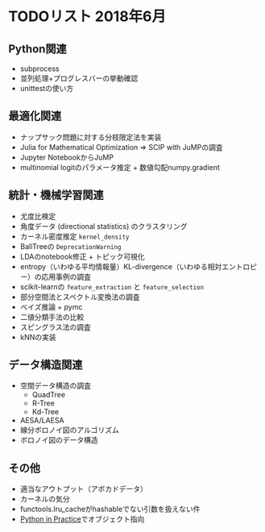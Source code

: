 # TODOリスト 2018年6月

## Python関連
- subprocess
- 並列処理+プログレスバーの挙動確認
- unittestの使い方

## 最適化関連
- ナップサック問題に対する分枝限定法を実装
- Julia for Mathematical Optimization => SCIP with JuMPの調査
- Jupyter NotebookからJuMP
- multinomial logitのパラメータ推定 + 数値勾配numpy.gradient

## 統計・機械学習関連
- 尤度比検定
- 角度データ (directional statistics) のクラスタリング
- カーネル密度推定 `kernel_density`
- BallTreeの `DeprecationWarning`
- LDAのnotebook修正 + トピック可視化
- entropy（いわゆる平均情報量）KL-divergence（いわゆる相対エントロピー）の応用事例の調査
- scikit-learnの `feature_extraction` と `feature_selection`
- 部分空間法とスペクトル変換法の調査
- ベイズ推論 + pymc
- 二値分類手法の比較
- スピングラス法の調査
- kNNの実装

## データ構造関連
- 空間データ構造の調査
	- QuadTree
	- R-Tree
	- Kd-Tree
- AESA/LAESA
- 線分ボロノイ図のアルゴリズム
- ボロノイ図のデータ構造

## その他
- 適当なアウトプット（アボカドデータ）
- カーネルの気分
- functools.lru_cacheがhashableでない引数を扱えない件
- [Python in Practice](https://doc.lagout.org/programmation/python/Python%20in%20Practice_%20Create%20Better%20Programs%20using%20Concurrency%2C%20Libraries%2C%20and%20Patterns%20%5BSummerfield%202013-08-29%5D.pdf)でオブジェクト指向
